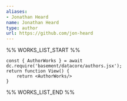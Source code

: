 ```yaml
---
aliases:
- Jonathan Heard
name: Jonathan Heard
type: author
url: https://github.com/jon-heard
---
```



%% WORKS_LIST_START %%

```datacorejsx
const { AuthorWorks } = await dc.require('basement/datacore/authors.jsx');
return function View() {
    return <AuthorWorks/>
}
```
%% WORKS_LIST_END %%
